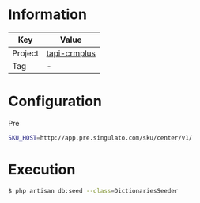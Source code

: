 # Information
|Key   |Value     |
|----   |----   |
|Project |[tapi-crmplus](https://gitlab.singulato.com/telematics/tapi-crmplus) |
|Tag    |-  |

# Configuration
Pre
```bash
SKU_HOST=http://app.pre.singulato.com/sku/center/v1/
```

# Execution
```bash
$ php artisan db:seed --class=DictionariesSeeder
```
